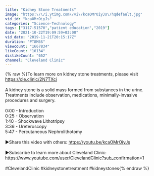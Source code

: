 ```yaml
---
title: "Kidney Stone Treatments"
image: "https:\/\/i.ytimg.com\/vi\/kcaOMrOiyJs\/hqdefault.jpg"
vid_id: "kcaOMrOiyJs"
categories: "Science-Technology"
tags: ["3117-51570","patient education","2019"]
date: "2021-10-22T19:09:59+03:00"
vid_date: "2019-11-21T20:15:17Z"
duration: "PT8M5S"
viewcount: "1667834"
likeCount: "10134"
dislikeCount: "652"
channel: "Cleveland Clinic"
---
```

{% raw %}To learn more on kidney stone treatments, please visit <a rel="nofollow" target="blank" href="https://cle.clinic/2N7TXci">https://cle.clinic/2N7TXci</a><br /><br />A kidney stone is a solid mass formed from substances in the urine. Treatments include observation, medications, minimally-invasive procedures and surgery.<br /><br />0:00 - Introduction<br />0:25 - Observation<br />1:40 - Shockwave Lithotripsy<br />3:36 - Ureteroscopy<br />5:47 - Percutaneous Nephrolithotomy<br /><br />▶Share this video with others: <a rel="nofollow" target="blank" href="https://youtu.be/kcaOMrOiyJs">https://youtu.be/kcaOMrOiyJs</a><br /><br />▶Subscribe to learn more about Cleveland Clinic:<br /><a rel="nofollow" target="blank" href="https://www.youtube.com/user/ClevelandClinic?sub_confirmation=1">https://www.youtube.com/user/ClevelandClinic?sub_confirmation=1</a><br /><br />#ClevelandClinic #kidneystonetreatment #kidneystones{% endraw %}

